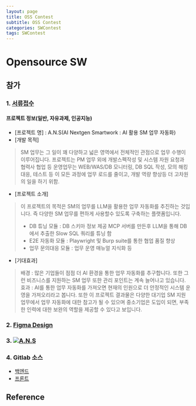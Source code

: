 ```yaml
---
layout: page
title: OSS Contest
subtitle: OSS Contest
categories: SWContest
tags: SWContest
---
```


# Opensource SW

## 참가

### 1. [서류접수](https://osscontest.kr/)

#### 프로젝트 정보(일반, 자유과제, 인공지능)

* [프로젝트 명] : A.N.S(AI Nextgen Smartwork : AI 활용 SM 업무 자동화)
* [개발 목적]

> SM 업무는 그 일이 꽤 다양하고 넓은 영역에서 전체적인 관점으로 업무 수행이 이루어집니다. 
프로젝트는 PM 업무 외에 개발스펙작성 및 시스템 자원 요청과 협력사 협업 등
운영업무는 WEB/WAS/DB  모니터링, DB SQL 작성, 모의 해킹 대응,  테스트 등
이 모든 과정에 업무 로드를 줄이고, 개발 역량 향상등 더 고차원의 일을 하기 위함. 

* [프로젝트 소개]

> 이 프로젝트의 목적은 SM의 업무를 LLM을 활용한 업무 자동화를 추진하는 것입니다.
> 즉 다양한 SM 업무를 편하게 사용할수 있도록 구축하는 플랫폼입니다.
> - DB 튜닝 모듈 : DB 스키마 정보 제공 MCP 서버를 만든후 LLM을 통해 DB에서 추출한 Slow SQL 쿼리를 튜닝 함
> - E2E 자동화 모듈 : Playwright 및 Burp suite를 통한 협업 품질 향상
> - 업무 문의대응 모듈 : 업무 운영 매뉴얼 지식화 등

* [기대효과]

> 배경 : 많은 기업들이 점점 더 AI 환경을 통한  업무 자동화를 추구합니다. 
>         또한 그런 비즈니스를 지원하는 SM 업무 또한 관리 포인트는 계속 늘어나고 있습니다. 
> 효과 : AI를 통한 업무 자동화를 가져오면 현재의 인원으로 더 안정적인 시스템 운영을 가져오리라고 봅니다.
>          또한 이 프로젝트 결과물은 다양한  대기업 SM 지원 업무에서  업무 자동화에 대한  참고가 될 수 있으며
>          중소기업은 도입이 되면, 부족한 인력에 대한 보완의 역할을 제공할 수 있다고 보입니다.  

### 2. [Figma Design](https://www.figma.com/design/2vilCvvZuutOlIBZ40byjf/Sun-Ho-Park-s-team-library?node-id=2312-19&p=f&t=ldZ77UjVBFY2vvg5-0)

### 3. [![A.N.S](http://i.ytimg.com/vi/jX6ucaVknw4/0.jpg)](https://youtu.be/jX6ucaVknw4)

### 4. Gitlab  소스

* [백엔드](https://gitlab.com/services9444525/ANS-Back.git)
* [프론트](https://gitlab.com/services9444525/ans-front.git)

## Reference
